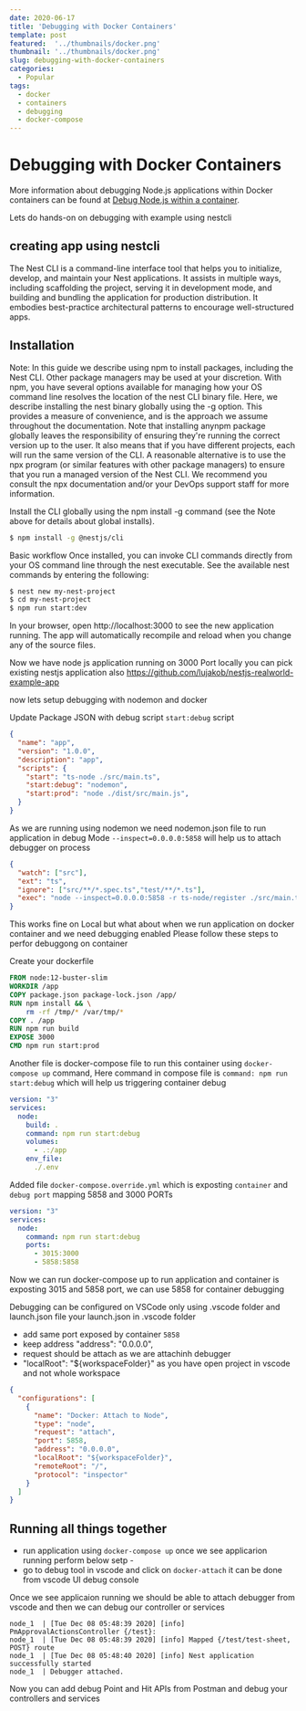 ```yaml
---
date: 2020-06-17
title: 'Debugging with Docker Containers'
template: post
featured:  '../thumbnails/docker.png'
thumbnail: '../thumbnails/docker.png'
slug: debugging-with-docker-containers
categories:
  - Popular
tags:
  - docker
  - containers
  - debugging
  - docker-compose
---
```


# Debugging with Docker Containers
  
More information about debugging Node.js applications within Docker containers can be found at [Debug Node.js within a container](/docs/containers/debug-node.md).

Lets do hands-on on debugging with example using nestcli

## creating app using nestcli

The Nest CLI is a command-line interface tool that helps you to initialize, develop, and maintain your Nest applications. It assists in multiple ways, including scaffolding the project, serving it in development mode, and building and bundling the application for production distribution. It embodies best-practice architectural patterns to encourage well-structured apps.

## Installation

Note: In this guide we describe using npm to install packages, including the Nest CLI. Other package managers may be used at your discretion. With npm, you have several options available for managing how your OS command line resolves the location of the nest CLI binary file. Here, we describe installing the nest binary globally using the -g option. This provides a measure of convenience, and is the approach we assume throughout the documentation. Note that installing anynpm package globally leaves the responsibility of ensuring they're running the correct version up to the user. It also means that if you have different projects, each will run the same version of the CLI. A reasonable alternative is to use the npx program (or similar features with other package managers) to ensure that you run a managed version of the Nest CLI. We recommend you consult the npx documentation and/or your DevOps support staff for more information.

Install the CLI globally using the npm install -g command (see the Note above for details about global installs).

```bash
$ npm install -g @nestjs/cli
```

Basic workflow
Once installed, you can invoke CLI commands directly from your OS command line through the nest executable. See the available nest commands by entering the following:

```bash
$ nest new my-nest-project
$ cd my-nest-project
$ npm run start:dev
```

In your browser, open http://localhost:3000 to see the new application running. The app will automatically recompile and reload when you change any of the source files.

Now we have node js application running on 3000 Port locally 
you can pick existing nestjs application also 
https://github.com/lujakob/nestjs-realworld-example-app

now lets setup debugging with nodemon and docker

Update Package JSON with debug script  `start:debug` script
```json 
{
  "name": "app",
  "version": "1.0.0",
  "description": "app",
  "scripts": {
    "start": "ts-node ./src/main.ts",
    "start:debug": "nodemon",
    "start:prod": "node ./dist/src/main.js",
  }
}
```

As we are running using nodemon we need nodemon.json file to run application in debug Mode 
`--inspect=0.0.0.0:5858` will help us to attach debugger on process 

```json
{
  "watch": ["src"],
  "ext": "ts",
  "ignore": ["src/**/*.spec.ts","test/**/*.ts"],
  "exec": "node --inspect=0.0.0.0:5858 -r ts-node/register ./src/main.ts"
}
```
This works fine on Local but what about when we run application on docker container and we need debugging enabled 
Please follow these steps to perfor debuggong on container

Create your dockerfile 

```dockerfile
FROM node:12-buster-slim
WORKDIR /app
COPY package.json package-lock.json /app/
RUN npm install && \
    rm -rf /tmp/* /var/tmp/*
COPY . /app
RUN npm run build
EXPOSE 3000
CMD npm run start:prod
```
Another file is docker-compose file to run this container using `docker-compose up` command,
Here command in compose file is `command: npm run start:debug` which will help us triggering container debug 

```yml
version: "3"
services:
  node:
    build: .
    command: npm run start:debug
    volumes:
      - .:/app
    env_file:
      ./.env
```

Added file `docker-compose.override.yml` which is exposting `container` and `debug port` mapping 5858 and 3000 PORTs

```yml
version: "3"
services:
  node:
    command: npm run start:debug
    ports:
      - 3015:3000
      - 5858:5858
```

Now we can run docker-compose up to run application and container is exposting 3015 and 5858 port, we can use 5858 for container debugging 

Debugging can be configured on VSCode only using .vscode folder and launch.json file
your launch.json in .vscode folder

- add same port exposed by container `5858`
- keep address "address": "0.0.0.0",
- request should be attach as we are attachinh debugger
- "localRoot": "${workspaceFolder}" as you have open project in vscode and not whole workspace

```json
{
  "configurations": [
    {
      "name": "Docker: Attach to Node",
      "type": "node",
      "request": "attach",
      "port": 5858,
      "address": "0.0.0.0",
      "localRoot": "${workspaceFolder}",
      "remoteRoot": "/",
      "protocol": "inspector"
    }
  ]
}
```

## Running all things together

- run application using `docker-compose up` once we see applicarion running perform below setp -
- go to debug tool in vscode and click on `docker-attach` it can be done from vscode UI debug console 

Once we see applicaion running we should be able to attach debugger from vscode and then we can debug our controller or services 
```
node_1  | [Tue Dec 08 05:48:39 2020] [info] PmApprovalActionsController {/test}:
node_1  | [Tue Dec 08 05:48:39 2020] [info] Mapped {/test/test-sheet, POST} route
node_1  | [Tue Dec 08 05:48:40 2020] [info] Nest application successfully started
node_1  | Debugger attached.
```

Now you can add debug Point and Hit APIs from Postman and debug your controllers and services







